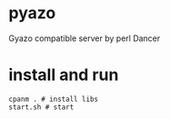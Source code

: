pyazo
=====

Gyazo compatible server by perl Dancer


install and run
====

```
cpanm . # install libs
start.sh # start
```

